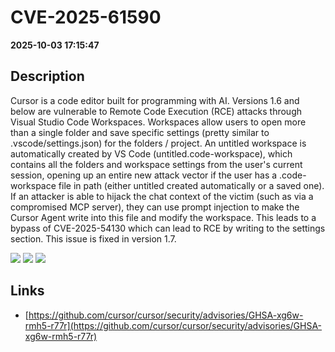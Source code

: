 # CVE-2025-61590

**2025-10-03 17:15:47**

## Description
Cursor is a code editor built for programming with AI. Versions 1.6 and below are vulnerable to Remote Code Execution (RCE) attacks through Visual Studio Code Workspaces. Workspaces allow users to open more than a single folder and save specific settings (pretty similar to .vscode/settings.json) for the folders / project. An untitled workspace is automatically created by VS Code (untitled.code-workspace), which contains all the folders and workspace settings from the user's current session, opening up an entire new attack vector if the user has a .code-workspace file in path (either untitled created automatically or a saved one). If an attacker is able to hijack the chat context of the victim (such as via a compromised MCP server), they can use prompt injection to make the Cursor Agent write into this file and modify the workspace. This leads to a bypass of CVE-2025-54130 which can lead to RCE by writing to the settings section. This issue is fixed in version 1.7.

![](https://img.shields.io/static/v1?label=Score&message=7.5&color=red)
![](https://img.shields.io/static/v1?label=Severity&message=HIGH&color=red)
![](https://img.shields.io/static/v1?label=CWE&message=RCE&color=green)

## Links
- [https://github.com/cursor/cursor/security/advisories/GHSA-xg6w-rmh5-r77r](https://github.com/cursor/cursor/security/advisories/GHSA-xg6w-rmh5-r77r)
